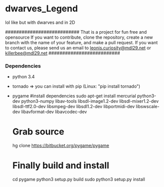 # dwarves_Legend
lol like but with dwarves and in 2D

###########################
That is a project for fun free and opensource
 If you want to contribute, clone the repository, create a new branch with the name of your feature, and make a pull request.
 If you want to contact us, please send us an email to leonis.curiosity@mdl29.net or killerbee@mdl29.net
 ##########################

### Dependencies ###
* python 3.4
* tornado => you can install with pip (Linux: "pip install tornado")
* pygame
    #install dependencies
    sudo apt-get install mercurial python3-dev python3-numpy libav-tools libsdl-image1.2-dev libsdl-mixer1.2-dev libsdl-ttf2.0-dev libsmpeg-dev libsdl1.2-dev libportmidi-dev libswscale-dev libavformat-dev libavcodec-dev

    # Grab source
    hg clone https://bitbucket.org/pygame/pygame

    # Finally build and install
    cd pygame
    python3 setup.py build
    sudo python3 setup.py install
